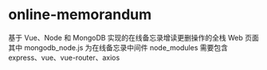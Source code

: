 # online-memorandum
基于 Vue、Node 和 MongoDB 实现的在线备忘录增读更删操作的全栈 Web 页面
其中 mongodb_node.js 为在线备忘录中间件
node_modules 需要包含 express、vue、vue-router、axios
